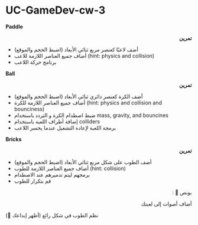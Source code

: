 # UC-GameDev-cw-3

**Paddle**

<p dir="rtl">
<strong>تمرين</strong></p>




* أضف لاعبًا كعنصر مربع ثنائي الأبعاد (اضبط الحجم والموقع)
* أضاف جميع العناصر اللازمة للاعب (hint: physics and collision)
* برنامج حركة اللاعب

**Ball**

<p dir="rtl">
<strong>تمرين</strong></p>




* أضف الكرة كعنصر دائري ثنائي الأبعاد (اضبط الحجم والموقع)
* أضاف جميع العناصر اللازمة للكرة  (hint: physics and collision and bounciness)
* ضبط اصطدام الكرة و التردد باستخدام mass, gravity, and bouncines
* إضافة أطراف اللعبة باستخدام colliders 
* برمجة اللعبة لإعادة التشغيل عندما يخسر اللاعب

**Bricks**

<p dir="rtl">
<strong>تمرين</strong></p>




* أضف الطوب على شكل مربع ثنائي الأبعاد (اضبط الحجم والموقع)
* أضاف جميع العناصر اللازمة للطوب  (hint: collision)
* برمجهم ليتم تدميرهم عند الاصطدام
* قم بتكرار للطوب

<p dir="rtl">
بونص 🌟 :</p>


<p dir="rtl">
أضاف أصوات إلى لعبتك

نظم الطوب في شكل رائع  (أظهر إبداعك 👀)


</p>


